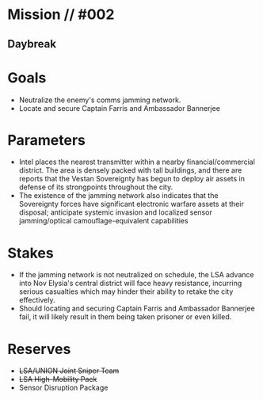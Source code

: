 # Mission // #002
## Daybreak

# Goals
- Neutralize the enemy's comms jamming network.
- Locate and secure Captain Farris and Ambassador Bannerjee

# Parameters
- Intel places the nearest transmitter within a nearby financial/commercial district. The area is densely packed with tall buildings, and there are reports that the Vestan Sovereignty has begun to deploy air assets in defense of its strongpoints throughout the city.
- The existence of the jamming network also indicates that the Sovereignty forces have significant electronic warfare assets at their disposal; anticipate systemic invasion and localized sensor jamming/optical camouflage-equivalent capabilities

# Stakes
- If the jamming network is not neutralized on schedule, the LSA advance into Nov Elysia's central district will face heavy resistance, incurring serious casualties which may hinder their ability to retake the city effectively.
- Should locating and securing Captain Farris and Ambassador Bannerjee fail, it will likely result in them being taken prisoner or even killed.

# Reserves
- ~~LSA/UNION Joint Sniper Team~~
- ~~LSA High-Mobility Pack~~
- Sensor Disruption Package
